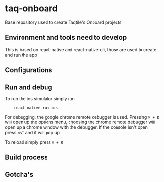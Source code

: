 # taq-onboard
Base repository used to create Taqtile's Onboard projects

## Environment and tools need to develop
This is based on react-native and react-native-cli, those are used to create and run the app

## Configurations

## Run and debug
To run the ios simulator simply run 
```Batchfile
    react-native run-ios
```

For debugging, the google chrome remote debugger is used. Pressing ``⌘ + D `` will open up the options menu, choosing the chrome remote debugger will open up a chrome window with the debugger.
If the console isn't open press ``⌘⌥I`` and it will pop up

To reload simply press ``⌘ + R``

## Build process

## Gotcha's
